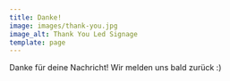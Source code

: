 ```yaml
---
title: Danke!
image: images/thank-you.jpg
image_alt: Thank You Led Signage
template: page
---
```

Danke für deine Nachricht! Wir melden uns bald zurück :)
